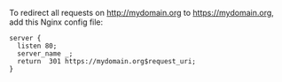 To redirect all requests on http://mydomain.org to https://mydomain.org, add this Nginx config file:

```
server {
  listen 80;
  server_name _;
  return  301 https://mydomain.org$request_uri;
}
```
